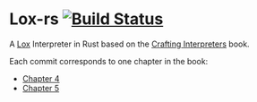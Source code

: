 # Lox-rs [![Build Status](https://travis-ci.com/jeschkies/lox-rs.svg?branch=master)](https://travis-ci.com/jeschkies/lox-rs)

A [Lox](http://craftinginterpreters.com/the-lox-language.html) Interpreter in Rust based on the
[Crafting Interpreters](http://craftinginterpreters.com) book.

Each commit corresponds to one chapter in the book:

* [Chapter 4](https://github.com/jeschkies/lox-rs/commit/9fef15e73fdf57a3e428bb074059c7e144e257f7)
* [Chapter 5](https://github.com/jeschkies/lox-rs/commit/0156a95b4bf448dbff9cb4341a2339b741a163ca)
